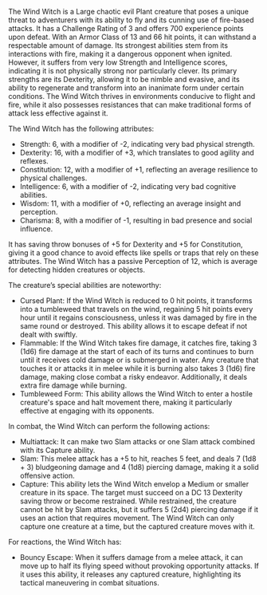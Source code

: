 The Wind Witch is a Large chaotic evil Plant creature that poses a unique threat to adventurers with its ability to fly and its cunning use of fire-based attacks. It has a Challenge Rating of 3 and offers 700 experience points upon defeat. With an Armor Class of 13 and 66 hit points, it can withstand a respectable amount of damage. Its strongest abilities stem from its interactions with fire, making it a dangerous opponent when ignited. However, it suffers from very low Strength and Intelligence scores, indicating it is not physically strong nor particularly clever. Its primary strengths are its Dexterity, allowing it to be nimble and evasive, and its ability to regenerate and transform into an inanimate form under certain conditions. The Wind Witch thrives in environments conducive to flight and fire, while it also possesses resistances that can make traditional forms of attack less effective against it.

The Wind Witch has the following attributes: 

- Strength: 6, with a modifier of -2, indicating very bad physical strength. 
- Dexterity: 16, with a modifier of +3, which translates to good agility and reflexes. 
- Constitution: 12, with a modifier of +1, reflecting an average resilience to physical challenges.
- Intelligence: 6, with a modifier of -2, indicating very bad cognitive abilities.
- Wisdom: 11, with a modifier of +0, reflecting an average insight and perception.
- Charisma: 8, with a modifier of -1, resulting in bad presence and social influence. 

It has saving throw bonuses of +5 for Dexterity and +5 for Constitution, giving it a good chance to avoid effects like spells or traps that rely on these attributes. The Wind Witch has a passive Perception of 12, which is average for detecting hidden creatures or objects.

The creature’s special abilities are noteworthy:
- Cursed Plant: If the Wind Witch is reduced to 0 hit points, it transforms into a tumbleweed that travels on the wind, regaining 5 hit points every hour until it regains consciousness, unless it was damaged by fire in the same round or destroyed. This ability allows it to escape defeat if not dealt with swiftly.
- Flammable: If the Wind Witch takes fire damage, it catches fire, taking 3 (1d6) fire damage at the start of each of its turns and continues to burn until it receives cold damage or is submerged in water. Any creature that touches it or attacks it in melee while it is burning also takes 3 (1d6) fire damage, making close combat a risky endeavor. Additionally, it deals extra fire damage while burning.
- Tumbleweed Form: This ability allows the Wind Witch to enter a hostile creature's space and halt movement there, making it particularly effective at engaging with its opponents.

In combat, the Wind Witch can perform the following actions:
- Multiattack: It can make two Slam attacks or one Slam attack combined with its Capture ability.
- Slam: This melee attack has a +5 to hit, reaches 5 feet, and deals 7 (1d8 + 3) bludgeoning damage and 4 (1d8) piercing damage, making it a solid offensive action.
- Capture: This ability lets the Wind Witch envelop a Medium or smaller creature in its space. The target must succeed on a DC 13 Dexterity saving throw or become restrained. While restrained, the creature cannot be hit by Slam attacks, but it suffers 5 (2d4) piercing damage if it uses an action that requires movement. The Wind Witch can only capture one creature at a time, but the captured creature moves with it. 

For reactions, the Wind Witch has:
- Bouncy Escape: When it suffers damage from a melee attack, it can move up to half its flying speed without provoking opportunity attacks. If it uses this ability, it releases any captured creature, highlighting its tactical maneuvering in combat situations.